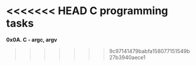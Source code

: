 <<<<<<< HEAD
C programming tasks
=======
**0x0A. C - argc, argv**
>>>>>>> 9c97141479babfa158077151549b27b3940aece1
